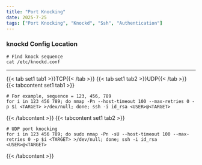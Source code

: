 ```yaml
---
title: "Port Knocking"
date: 2025-7-25
tags: ["Port Knocking", "Knockd", "Ssh", "Authentication"]
---
```


### knockd Config Location

```console
# Find knock sequence
cat /etc/knockd.conf
```

---

{{< tab set1 tab1 >}}TCP{{< /tab >}}
{{< tab set1 tab2 >}}UDP{{< /tab >}}
{{< tabcontent set1 tab1 >}}

```console
# For example, sequence = 123, 456, 789
for i in 123 456 789; do nmap -Pn --host-timeout 100 --max-retries 0 -p $i <TARGET> >/dev/null; done; ssh -i id_rsa <USER>@<TARGET>
```

{{< /tabcontent >}}
{{< tabcontent set1 tab2 >}}

```console
# UDP port knocking
for i in 123 456 789; do sudo nmap -Pn -sU --host-timeout 100 --max-retries 0 -p $i <TARGET> >/dev/null; done; ssh -i id_rsa <USER>@<TARGET>
```

{{< /tabcontent >}}
